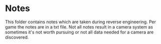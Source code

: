 Notes
======

This folder contains notes which are taken during reverse engineering. Per game the notes are in a txt file. Not all notes result in a camera system as sometimes it's not worth pursuing or not all data needed for a camera are discovered. 
